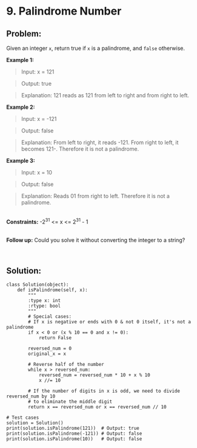 # 9. Palindrome Number

## Problem:
Given an integer  ``x``, return true if ``x`` is a palindrome, and ``false`` otherwise.

**Example 1:**
> Input: x = 121

> Output: true

> Explanation: 121 reads as 121 from left to right and from right to left.


**Example 2:**
> Input: x = -121

> Output: false

> Explanation: From left to right, it reads -121. From right to left, it becomes 121-. Therefore it is not a palindrome.


**Example 3:**
> Input: x = 10

> Output: false

> Explanation: Reads 01 from right to left. Therefore it is not a palindrome.
 
<br>**Constraints:**
-2<sup>31</sup> <= x <= 2<sup>31</sup> - 1
 
<br>**Follow up:** Could you solve it without converting the integer to a string?

<br>

## Solution:
```
class Solution(object):
    def isPalindrome(self, x):
        """
        :type x: int
        :rtype: bool
        """
        # Special cases:
        # If x is negative or ends with 0 & not 0 itself, it's not a palindrome
        if x < 0 or (x % 10 == 0 and x != 0):
            return False
        
        reversed_num = 0
        original_x = x
        
        # Reverse half of the number
        while x > reversed_num:
            reversed_num = reversed_num * 10 + x % 10
            x //= 10
        
        # If the number of digits in x is odd, we need to divide reversed_num by 10
        # to eliminate the middle digit
        return x == reversed_num or x == reversed_num // 10

# Test cases
solution = Solution()
print(solution.isPalindrome(121))  # Output: true
print(solution.isPalindrome(-121)) # Output: false
print(solution.isPalindrome(10))   # Output: false

```

